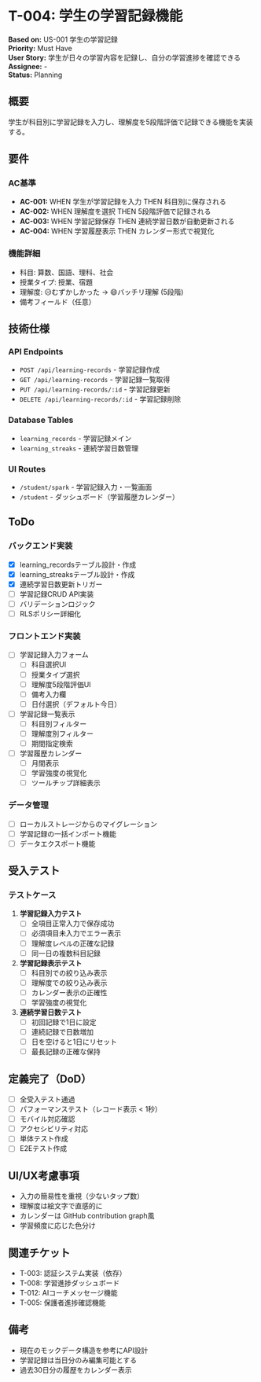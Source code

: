 # T-004: 学生の学習記録機能

**Based on:** US-001 学生の学習記録  
**Priority:** Must Have  
**User Story:** 学生が日々の学習内容を記録し、自分の学習進捗を確認できる  
**Assignee:** -  
**Status:** Planning

## 概要

学生が科目別に学習記録を入力し、理解度を5段階評価で記録できる機能を実装する。

## 要件

### AC基準
- **AC-001:** WHEN 学生が学習記録を入力 THEN 科目別に保存される
- **AC-002:** WHEN 理解度を選択 THEN 5段階評価で記録される
- **AC-003:** WHEN 学習記録保存 THEN 連続学習日数が自動更新される
- **AC-004:** WHEN 学習履歴表示 THEN カレンダー形式で視覚化

### 機能詳細
- 科目: 算数、国語、理科、社会
- 授業タイプ: 授業、宿題
- 理解度: 😥むずかしかった → 😄バッチリ理解 (5段階)
- 備考フィールド（任意）

## 技術仕様

### API Endpoints
- `POST /api/learning-records` - 学習記録作成
- `GET /api/learning-records` - 学習記録一覧取得
- `PUT /api/learning-records/:id` - 学習記録更新
- `DELETE /api/learning-records/:id` - 学習記録削除

### Database Tables
- `learning_records` - 学習記録メイン
- `learning_streaks` - 連続学習日数管理

### UI Routes
- `/student/spark` - 学習記録入力・一覧画面
- `/student` - ダッシュボード（学習履歴カレンダー）

## ToDo

### バックエンド実装
- [x] learning_recordsテーブル設計・作成
- [x] learning_streaksテーブル設計・作成
- [x] 連続学習日数更新トリガー
- [ ] 学習記録CRUD API実装
- [ ] バリデーションロジック
- [ ] RLSポリシー詳細化

### フロントエンド実装
- [ ] 学習記録入力フォーム
  - [ ] 科目選択UI
  - [ ] 授業タイプ選択
  - [ ] 理解度5段階評価UI
  - [ ] 備考入力欄
  - [ ] 日付選択（デフォルト今日）
- [ ] 学習記録一覧表示
  - [ ] 科目別フィルター
  - [ ] 理解度別フィルター
  - [ ] 期間指定検索
- [ ] 学習履歴カレンダー
  - [ ] 月間表示
  - [ ] 学習強度の視覚化
  - [ ] ツールチップ詳細表示

### データ管理
- [ ] ローカルストレージからのマイグレーション
- [ ] 学習記録の一括インポート機能
- [ ] データエクスポート機能

## 受入テスト

### テストケース
1. **学習記録入力テスト**
   - [ ] 全項目正常入力で保存成功
   - [ ] 必須項目未入力でエラー表示
   - [ ] 理解度レベルの正確な記録
   - [ ] 同一日の複数科目記録

2. **学習記録表示テスト**
   - [ ] 科目別での絞り込み表示
   - [ ] 理解度での絞り込み表示
   - [ ] カレンダー表示の正確性
   - [ ] 学習強度の視覚化

3. **連続学習日数テスト**
   - [ ] 初回記録で1日に設定
   - [ ] 連続記録で日数増加
   - [ ] 日を空けると1日にリセット
   - [ ] 最長記録の正確な保持

## 定義完了（DoD）

- [ ] 全受入テスト通過
- [ ] パフォーマンステスト（レコード表示 < 1秒）
- [ ] モバイル対応確認
- [ ] アクセシビリティ対応
- [ ] 単体テスト作成
- [ ] E2Eテスト作成

## UI/UX考慮事項

- 入力の簡易性を重視（少ないタップ数）
- 理解度は絵文字で直感的に
- カレンダーは GitHub contribution graph風
- 学習頻度に応じた色分け

## 関連チケット

- T-003: 認証システム実装（依存）
- T-008: 学習進捗ダッシュボード
- T-012: AIコーチメッセージ機能
- T-005: 保護者進捗確認機能

## 備考

- 現在のモックデータ構造を参考にAPI設計
- 学習記録は当日分のみ編集可能とする
- 過去30日分の履歴をカレンダー表示
